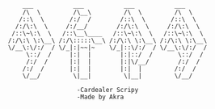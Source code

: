          ___           ___           ___           ___     
         /\  \         /\__\         /\  \         /\  \    
        /::\  \       /:/  /        /::\  \       /::\  \   
       /:/\:\  \     /:/__/        /:/\:\  \     /:/\:\  \  
      /::\~\:\  \   /::\__\____   /::\~\:\  \   /::\~\:\  \ 
     /:/\:\ \:\__\ /:/\:::::\__\ /:/\:\ \:\__\ /:/\:\ \:\__\
     \/__\:\/:/  / \/_|:|~~|~    \/_|::\/:/  / \/__\:\/:/  /
          \::/  /     |:|  |        |:|::/  /       \::/  / 
          /:/  /      |:|  |        |:|\/__/        /:/  /  
         /:/  /       |:|  |        |:|  |         /:/  /   
         \/__/         \|__|         \|__|         \/__/    
                        
                        -Cardealer Scripy
                        -Made by Akra
